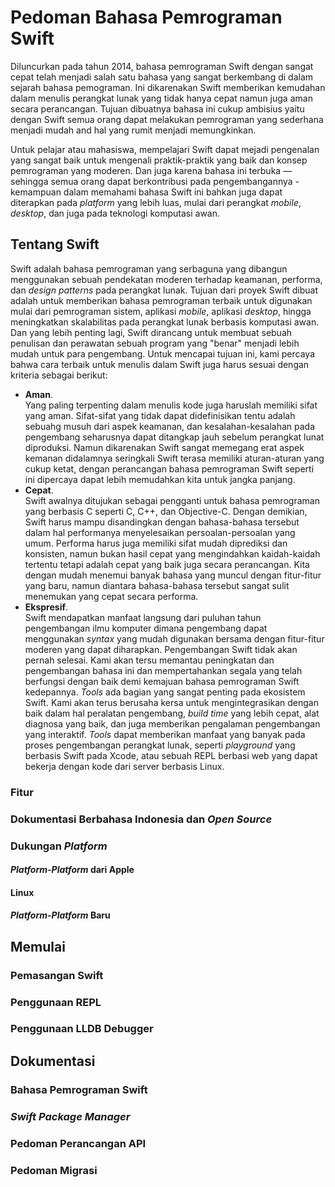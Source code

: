 # Pedoman Bahasa Pemrograman Swift

Diluncurkan pada tahun 2014, bahasa pemrograman Swift dengan sangat cepat telah menjadi salah satu bahasa yang sangat berkembang di dalam sejarah bahasa pemograman. Ini dikarenakan Swift memberikan kemudahan dalam menulis perangkat lunak yang tidak hanya cepat namun juga aman secara perancangan. Tujuan dibuatnya bahasa ini cukup ambisius yaitu dengan Swift semua orang dapat melakukan pemrograman yang sederhana menjadi mudah and hal yang rumit menjadi memungkinkan.

Untuk pelajar atau mahasiswa, mempelajari Swift dapat mejadi pengenalan yang sangat baik untuk mengenali praktik-praktik yang baik dan konsep pemrograman yang moderen. Dan juga karena bahasa ini terbuka — sehingga semua orang dapat berkontribusi pada pengembangannya - kemampuan dalam memahami bahasa Swift ini bahkan juga dapat diterapkan pada *platform* yang lebih luas, mulai dari perangkat *mobile*, *desktop*, dan juga pada teknologi komputasi awan.

## Tentang Swift
Swift adalah bahasa pemrograman yang serbaguna yang dibangun menggunakan sebuah pendekatan moderen terhadap keamanan, performa, dan *design patterns* pada perangkat lunak.
Tujuan dari proyek Swift dibuat adalah untuk memberikan bahasa pemrograman terbaik untuk digunakan mulai dari pemrograman sistem, aplikasi *mobile*, aplikasi *desktop*, hingga meningkatkan skalabilitas pada perangkat lunak berbasis komputasi awan. Dan yang lebih penting lagi, Swift dirancang untuk membuat sebuah penulisan dan perawatan sebuah program yang "benar" menjadi lebih mudah untuk para pengembang. Untuk mencapai tujuan ini, kami percaya bahwa cara terbaik untuk menulis dalam Swift juga harus sesuai dengan kriteria sebagai berikut:
- **Aman**.  
Yang paling terpenting dalam menulis kode juga haruslah memiliki sifat yang aman. Sifat-sifat yang tidak dapat didefinisikan tentu adalah sebuahg musuh dari aspek keamanan, dan kesalahan-kesalahan pada pengembang seharusnya dapat ditangkap jauh sebelum perangkat lunat diproduksi. Namun dikarenakan Swift sangat memegang erat aspek kemanan didalamnya seringkali Swift terasa memiliki aturan-aturan yang cukup ketat, dengan perancangan bahasa pemrograman Swift seperti ini dipercaya dapat lebih memudahkan kita untuk jangka panjang. 
- **Cepat**.  
Swift awalnya ditujukan sebagai pengganti untuk bahasa pemrograman yang berbasis C seperti C, C++, dan Objective-C. Dengan demikian, Swift harus mampu disandingkan dengan bahasa-bahasa tersebut dalam hal performanya menyelesaikan persoalan-persoalan yang umum. Performa harus juga memiliki sifat mudah diprediksi dan konsisten, namun bukan hasil cepat yang mengindahkan kaidah-kaidah tertentu tetapi adalah cepat yang baik juga secara perancangan. Kita dengan mudah menemui banyak bahasa yang muncul dengan fitur-fitur yang baru, namun diantara bahasa-bahasa tersebut sangat sulit menemukan yang cepat secara performa.
- **Ekspresif**.  
Swift mendapatkan manfaat langsung dari puluhan tahun pengembangan ilmu komputer dimana pengembang dapat menggunakan *syntax* yang mudah digunakan bersama dengan fitur-fitur moderen yang dapat diharapkan. Pengembangan Swift tidak akan pernah selesai. Kami akan tersu memantau peningkatan dan pengembangan bahasa ini dan mempertahankan segala yang telah berfungsi dengan baik demi kemajuan bahasa pemrograman Swift kedepannya.
*Tools* ada bagian yang sangat penting pada ekosistem Swift. Kami akan terus berusaha kersa untuk mengintegrasikan dengan baik dalam hal peralatan pengembang, *build time* yang lebih cepat, alat diagnosa yang baik, dan juga memberikan pengalaman pengembangan yang interaktif. *Tools* dapat memberikan manfaat yang banyak pada proses pengembangan perangkat lunak, seperti *playground* yang berbasis Swift pada Xcode, atau sebuah REPL berbasi web yang dapat bekerja dengan kode dari server berbasis Linux.

### Fitur
### Dokumentasi Berbahasa Indonesia dan *Open Source*
### Dukungan *Platform*
#### *Platform-Platform* dari Apple
#### Linux
#### *Platform-Platform* Baru

## Memulai
### Pemasangan Swift
### Penggunaan REPL
### Penggunaan LLDB Debugger

## Dokumentasi
### Bahasa Pemrograman Swift
### *Swift Package Manager*
### Pedoman Perancangan API
### Pedoman Migrasi
